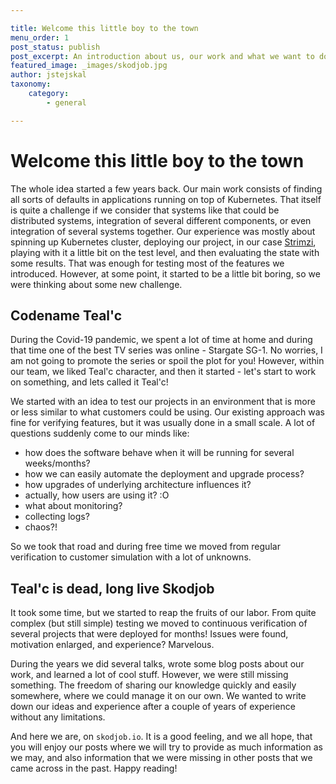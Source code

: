 ```yaml
---

title: Welcome this little boy to the town
menu_order: 1
post_status: publish
post_excerpt: An introduction about us, our work and what we want to do in scope of Skodjob.io
featured_image: _images/skodjob.jpg
author: jstejskal
taxonomy:
    category:
        - general

---
```


# Welcome this little boy to the town
The whole idea started a few years back. Our main work consists of finding all sorts of defaults in applications running on top of Kubernetes. 
That itself is quite a challenge if we consider that systems like that could be distributed systems, integration of several different components, or even integration of several systems together.
Our experience was mostly about spinning up Kubernetes cluster, deploying our project, in our case [Strimzi](https://strimzi.io/), playing with it a little bit on the test level, and then evaluating the state with some results.
That was enough for testing most of the features we introduced. However, at some point, it started to be a little bit boring, so we were thinking about some new challenge.

## Codename Teal'c
During the Covid-19 pandemic, we spent a lot of time at home and during that time one of the best TV series was online - Stargate SG-1.
No worries, I am not going to promote the series or spoil the plot for you! 
However, within our team, we liked Teal'c character, and then it started - let's start to work on something, and lets called it Teal'c!

We started with an idea to test our projects in an environment that is more or less similar to what customers could be using.
Our existing approach was fine for verifying features, but it was usually done in a small scale. 
A lot of questions suddenly come to our minds like:
- how does the software behave when it will be running for several weeks/months?
- how we can easily automate the deployment and upgrade process?
- how upgrades of underlying architecture influences it?
- actually, how users are using it? :O
- what about monitoring?
- collecting logs?
- chaos?!

So we took that road and during free time we moved from regular verification to customer simulation with a lot of unknowns.

## Teal'c is dead, long live Skodjob
It took some time, but we started to reap the fruits of our labor. 
From quite complex (but still simple) testing we moved to continuous verification of several projects that were deployed for months!
Issues were found, motivation enlarged, and experience? Marvelous.

During the years we did several talks, wrote some blog posts about our work, and learned a lot of cool stuff. 
However, we were still missing something. 
The freedom of sharing our knowledge quickly and easily somewhere, where we could manage it on our own.
We wanted to write down our ideas and experience after a couple of years of experience without any limitations.

And here we are, on `skodjob.io`. 
It is a good feeling, and we all hope, that you will enjoy our posts where we will try to provide as much information as we may, and also information that we were missing in other posts that we came across in the past.
Happy reading!
